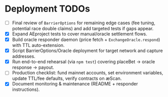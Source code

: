 # Deployment TODOs

- [ ] Final review of `BarrierOptions` for remaining edge cases (fee tuning, potential race double claims) and add targeted tests if gaps appear.
- [x] Expand AEproject tests to cover manual/oracle settlement flows.
- [x] Build oracle responder daemon (price fetch + `ExchangeOracle.respond`) with TTL auto-extension.
- [x] Script BarrierOptions/Oracle deployment for target network and capture addresses.
- [x] Run end-to-end rehearsal (via `npm test`) covering placeBet → oracle response → payout.
- [ ] Production checklist: fund mainnet accounts, set environment variables, update TTL/fee defaults, verify contracts on æScan.
- [x] Document monitoring & maintenance (README + responder instructions).
